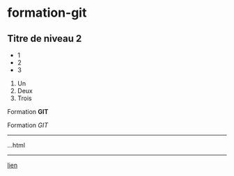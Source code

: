 # formation-git

## Titre de niveau 2

+ 1
+ 2
+ 3

1. Un
2. Deux
3. Trois

Formation **GIT**

Formation *GIT*

---

...html
<!DOCTYPE html>
<html>
<head>
	<title></title>
</head>
<body>

</body>
</html>

---

[lien](http://google.fr)